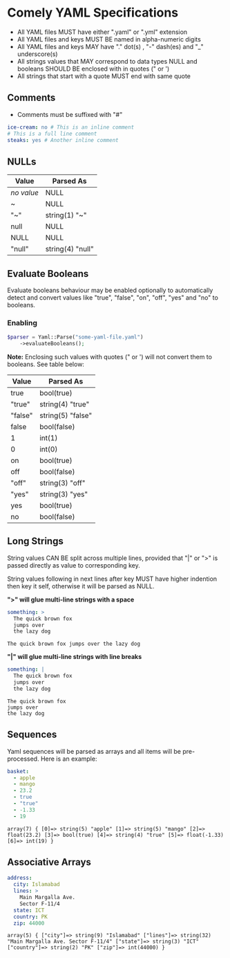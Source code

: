 # Comely YAML Specifications

* All YAML files MUST have either ".yaml" or ".yml" extension
* All YAML files and keys MUST BE named in alpha-numeric digits
* All YAML files and keys MAY have "." dot(s) , "-" dash(es) and "_" underscore(s)
* All strings values that MAY correspond to data types NULL and booleans SHOULD BE enclosed with in quotes (" or ')
* All strings that start with a quote MUST end with same quote

## Comments

* Comments must be suffixed with "#"

```yaml
ice-cream: no # This is an inline comment
# This is a full line comment
steaks: yes # Another inline comment
```

## NULLs

Value | Parsed As
--- | ---
*no value* | NULL
~ | NULL
"~" | string(1) "~"
null | NULL
NULL | NULL
"null" | string(4) "null"

## Evaluate Booleans

Evaluate booleans behaviour may be enabled optionally to automatically detect and convert values like "true", "false", 
"on", "off", "yes" and "no" to booleans.

### Enabling

```php
$parser = Yaml::Parse("some-yaml-file.yaml")
    ->evaluateBooleans();
```

**Note:** Enclosing such values with quotes (" or ') will not convert them to booleans. See table below:

Value | Parsed As
--- | ---
true | bool(true)
"true" | string(4) "true"
"false" | string(5) "false"
false | bool(false)
1 | int(1)
0 | int(0)
on | bool(true)
off | bool(false)
"off" | string(3) "off"
"yes" | string(3) "yes"
yes | bool(true)
no | bool(false)

## Long Strings

String values CAN BE split across multiple lines, provided that "|" or ">" is passed directly as value to 
corresponding key.

String values following in next lines after key MUST have higher indention then key it self, otherwise it will be 
parsed as NULL.

**">" will glue multi-line strings with a space**

```yaml
something: >
  The quick brown fox
  jumps over 
  the lazy dog
```
```
The quick brown fox jumps over the lazy dog
```

**"|" will glue multi-line strings with line breaks**

```yaml
something: |
  The quick brown fox
  jumps over 
  the lazy dog
```
```
The quick brown fox 
jumps over
the lazy dog
```

## Sequences

Yaml sequences will be parsed as arrays and all items will be pre-processed. Here is an example:

```yaml
basket:
  - apple
  - mango
  - 23.2
  - true
  - "true"
  - -1.33
  - 19
```
```
array(7) { [0]=> string(5) "apple" [1]=> string(5) "mango" [2]=> float(23.2) [3]=> bool(true) [4]=> string(4) "true" [5]=> float(-1.33) [6]=> int(19) } 
```

## Associative Arrays

```yaml
address:
  city: Islamabad
  lines: >
    Main Margalla Ave.
    Sector F-11/4
  state: ICT
  country: PK
  zip: 44000
```
```
array(5) { ["city"]=> string(9) "Islamabad" ["lines"]=> string(32) "Main Margalla Ave. Sector F-11/4" ["state"]=> string(3) "ICT" ["country"]=> string(2) "PK" ["zip"]=> int(44000) } 
```

